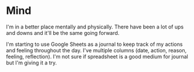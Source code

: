 # Mind

I'm in a better place mentally and physically.
There have been a lot of ups and downs and it'll be the same going forward.

I'm starting to use Google Sheets as a journal to keep track of my actions and feeling throughout the day.
I've multiple columns (date, action, reason, feeling, reflection).
I'm not sure if spreadsheet is a good medium for journal but I'm giving it a try.
